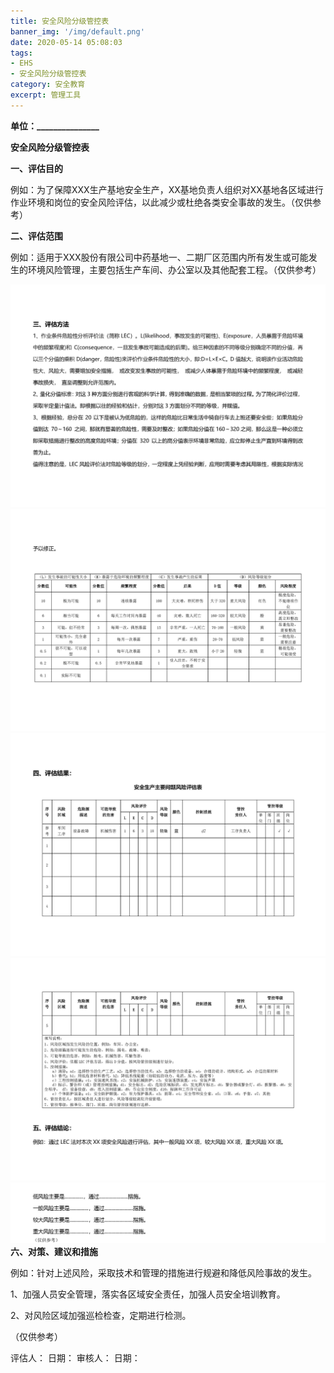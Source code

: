 ```yaml
---
title: 安全风险分级管控表
banner_img: '/img/default.png'
date: 2020-05-14 05:08:03
tags: 
- EHS
- 安全风险分级管控表
category: 安全教育
excerpt: 管理工具
---
```




**单位：\_\_\_\_\_\_\_\_\_\_\_\_\_\_\_**

**安全风险分级管控表**

**一、评估目的**

例如：为了保障XXX生产基地安全生产，XX基地负责人组织对XX基地各区域进行作业环境和岗位的安全风险评估，以此减少或杜绝各类安全事故的发生。（仅供参考）

**二、评估范围**

例如：适用于XXX股份有限公司中药基地一、二期厂区范围内所有发生或可能发生的环境风险管理，主要包括生产车间、办公室以及其他配套工程。（仅供参考）

![](/img/PG002.jpg)
![](/img/PG003.jpg)
![](/img/PG004.jpg)
![](/img/PG005.jpg)
![](/img/PG006.jpg)
**六、对策、建议和措施**

例如：针对上述风险，采取技术和管理的措施进行规避和降低风险事故的发生。

1、加强人员安全管理，落实各区域安全责任，加强人员安全培训教育。

2、对风险区域加强巡检检查，定期进行检测。

（仅供参考）

评估人： 日期： 审核人： 日期：
